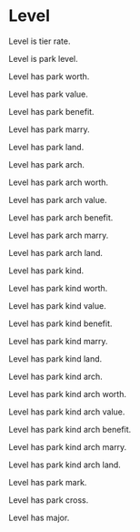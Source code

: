 # Level

Level is tier rate.

Level is park level.

Level has park worth.

Level has park value.

Level has park benefit.

Level has park marry.

Level has park land.

Level has park arch.

Level has park arch worth.

Level has park arch value.

Level has park arch benefit.

Level has park arch marry.

Level has park arch land.

Level has park kind.

Level has park kind worth.

Level has park kind value.

Level has park kind benefit.

Level has park kind marry.

Level has park kind land.

Level has park kind arch.

Level has park kind arch worth.

Level has park kind arch value.

Level has park kind arch benefit.

Level has park kind arch marry.

Level has park kind arch land.

Level has park mark.

Level has park cross.

Level has major.
